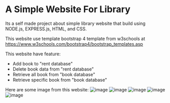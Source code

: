 # A Simple Website For Library
Its a self made project about simple library website that build using NODE.js, EXPRESS.js,
HTML, and CSS. 

This website use template bootstrap 4 template from w3schools at https://www.w3schools.com/bootstrap4/bootstrap_templates.asp

This website have feature:
- Add book to "rent database"
- Delete book data from "rent database"
- Retrieve all book from "book database"
- Retrieve specific book from "book database"

Here are some image from this website:
![image](https://user-images.githubusercontent.com/79703224/115350959-4d855380-a1e8-11eb-8836-d13ac362db47.png)
![image](https://user-images.githubusercontent.com/79703224/115350996-5aa24280-a1e8-11eb-951b-ca498f435641.png)
![image](https://user-images.githubusercontent.com/79703224/115351051-68f05e80-a1e8-11eb-8230-04caa438cb2e.png)
![image](https://user-images.githubusercontent.com/79703224/115351097-74438a00-a1e8-11eb-8c8b-7366557b6f15.png)
![image](https://user-images.githubusercontent.com/79703224/115351159-8a514a80-a1e8-11eb-8683-b0fe63d6f449.png)

